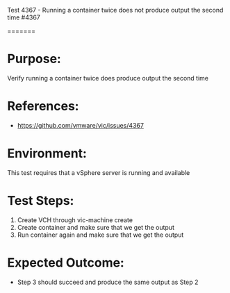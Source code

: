 Test 4367 - Running a container twice does not produce output the second time #4367

=======

# Purpose:
Verify running a container twice does produce output the second time

# References:
* https://github.com/vmware/vic/issues/4367

# Environment:
This test requires that a vSphere server is running and available

# Test Steps:
1. Create VCH through vic-machine create
2. Create container and make sure that we get the output
3. Run container again and make sure that we get the output

# Expected Outcome:
* Step 3 should succeed and produce the same output as Step 2
